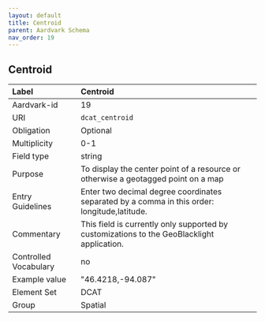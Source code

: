 ```yaml
---
layout: default
title: Centroid
parent: Aardvark Schema
nav_order: 19
---
```


## Centroid

| Label                 | Centroid                                                                                     |
|:----------------------|:---------------------------------------------------------------------------------------------|
| Aardvark-id           | 19                                                                                           |
| URI                   | `dcat_centroid`                                                                              |
| Obligation            | Optional                                                                                     |
| Multiplicity          | 0-1                                                                                          |
| Field type            | string                                                                                       |
| Purpose               | To display the center point of a resource or otherwise a geotagged point on a map            |
| Entry Guidelines      | Enter two decimal degree coordinates separated by a comma in this order: longitude,latitude. |
| Commentary            | This field is currently only supported by customizations to the GeoBlacklight application.   |
| Controlled Vocabulary | no                                                                                           |
| Example value         | "46.4218,-94.087"                                                                            |
| Element Set           | DCAT                                                                                         |
| Group                 | Spatial                                                                                      |
